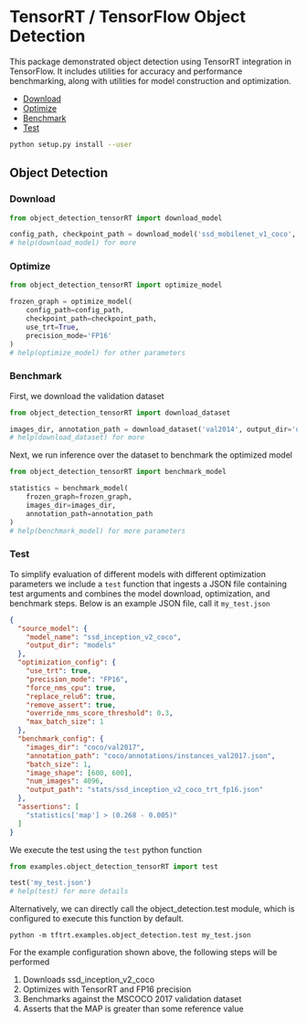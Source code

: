 # TensorRT / TensorFlow Object Detection

This package demonstrated object detection using TensorRT integration in TensorFlow. 
It includes utilities for accuracy and performance benchmarking, along with 
utilities for model construction and optimization.

* [Download](#od_download)
* [Optimize](#od_optimize)
* [Benchmark](#od_benchmark)
* [Test](#od_test)


```bash
python setup.py install --user
```

<a name="od"></a>
## Object Detection

<a name="od_download"></a>
### Download
```python
from object_detection_tensorRT import download_model

config_path, checkpoint_path = download_model('ssd_mobilenet_v1_coco', output_dir='models')
# help(download_model) for more
```

<a name="od_optimize"></a>
### Optimize

```python
from object_detection_tensorRT import optimize_model

frozen_graph = optimize_model(
    config_path=config_path, 
    checkpoint_path=checkpoint_path,
    use_trt=True,
    precision_mode='FP16'
)
# help(optimize_model) for other parameters
```

<a name="od_benchmark"></a>
### Benchmark

First, we download the validation dataset

```python
from object_detection_tensorRT import download_dataset

images_dir, annotation_path = download_dataset('val2014', output_dir='dataset')
# help(download_dataset) for more
```

Next, we run inference over the dataset to benchmark the optimized model

```python
from object_detection_tensorRT import benchmark_model

statistics = benchmark_model(
    frozen_graph=frozen_graph, 
    images_dir=images_dir, 
    annotation_path=annotation_path
)
# help(benchmark_model) for more parameters
```

<a name="od_test"></a>
### Test
To simplify evaluation of different models with different optimization parameters
we include a ``test`` function that ingests a JSON file containing test arguments
and combines the model download, optimization, and benchmark steps.  Below is an
example JSON file, call it ``my_test.json``

```json
{
  "source_model": {
    "model_name": "ssd_inception_v2_coco",
    "output_dir": "models"
  },
  "optimization_config": {
    "use_trt": true,
    "precision_mode": "FP16",
    "force_nms_cpu": true,
    "replace_relu6": true,
    "remove_assert": true,
    "override_nms_score_threshold": 0.3,
    "max_batch_size": 1
  },
  "benchmark_config": {
    "images_dir": "coco/val2017",
    "annotation_path": "coco/annotations/instances_val2017.json",
    "batch_size": 1,
    "image_shape": [600, 600],
    "num_images": 4096,
    "output_path": "stats/ssd_inception_v2_coco_trt_fp16.json"
  },
  "assertions": [
    "statistics['map'] > (0.268 - 0.005)"
  ]
}
```

We execute the test using the ``test`` python function

```python
from examples.object_detection_tensorRT import test

test('my_test.json')
# help(test) for more details
```

Alternatively, we can directly call the object_detection.test module, which
is configured to execute this function by default.

```shell
python -m tftrt.examples.object_detection.test my_test.json
```

For the example configuration shown above, the following steps will be performed

1. Downloads ssd_inception_v2_coco
2. Optimizes with TensorRT and FP16 precision
3. Benchmarks against the MSCOCO 2017 validation dataset
4. Asserts that the MAP is greater than some reference value
